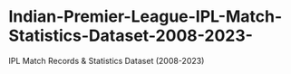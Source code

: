 # Indian-Premier-League-IPL-Match-Statistics-Dataset-2008-2023-
IPL  Match Records &amp; Statistics Dataset (2008-2023)
 
